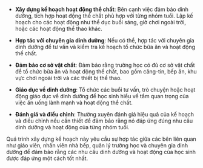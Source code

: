 - **Xây dựng kế hoạch hoạt động thể chất**: Bên cạnh việc đảm bảo dinh dưỡng, tích hợp hoạt động thể chất phù hợp với từng nhóm tuổi. Lập kế hoạch cho các hoạt động như thể dục buổi sáng, giờ chơi ngoài trời, hoặc các hoạt động thể thao khác.

- **Hợp tác với chuyên gia dinh dưỡng**: Nếu có thể, hợp tác với chuyên gia dinh dưỡng để tư vấn và kiểm tra kế hoạch tổ chức bữa ăn và hoạt động thể chất.

- **Đảm bảo cơ sở vật chất**: Đảm bảo rằng trường học có đủ cơ sở vật chất để tổ chức bữa ăn và hoạt động thể chất, bao gồm căng-tin, bếp ăn, khu vực chơi ngoài trời và các thiết bị thể thao.

- **Giáo dục về dinh dưỡng**: Tổ chức các buổi tư vấn, trò chuyện hoặc hoạt động giáo dục về dinh dưỡng để học sinh hiểu về tầm quan trọng của việc ăn uống lành mạnh và hoạt động thể chất.

- **Đánh giá và điều chỉnh**: Thường xuyên đánh giá hiệu quả của kế hoạch và điều chỉnh nếu cần thiết để đảm bảo rằng nó đáp ứng đúng nhu cầu dinh dưỡng và hoạt động của từng nhóm tuổi.

Quá trình xây dựng kế hoạch này yêu cầu sự hợp tác giữa các bên liên quan như giáo viên, nhân viên nhà bếp, quản lý trường học và chuyên gia dinh dưỡng để đảm bảo rằng các nhu cầu dinh dưỡng và hoạt động của học sinh được đáp ứng một cách tốt nhất.